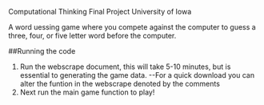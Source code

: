 Computational Thinking Final Project
University of Iowa

A word uessing game where you compete against the computer to guess a three, four, or five letter word before the computer.

##Running the code

1. Run the webscrape document, this will take 5-10 minutes, but is essential to generating the game data.
   --For a quick download you can alter the funtion in the webscrape denoted by the comments
2. Next run the main game function to play!
